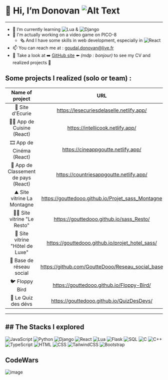 # 👋 Hi, I’m Donovan ![Alt Text](https://media.tenor.com/xPA2rCeWb7wAAAAM/baby-hello.gif)

---

- 🌱 I’m currently learning ![Lua](https://img.shields.io/badge/Lua-2C2D72?style=for-the-badge&logo=lua&logoColor=white) & ![Django](https://img.shields.io/badge/Django-094E20?style=for-the-badge&logo=django&logoColor=white)
- 🔭 I'm actually working on a video game on PICO-8
  - 🗞️ And I have some skills in web development, especially in ![React](https://img.shields.io/badge/React-20232A?style=for-the-badge&logo=react&logoColor=61DAFB)
- 📫 You can reach me at : goudal.donovan@live.fr
- 👀 Take a look at ➡️ [GitHub site](https://gouttedooo.github.io) ⬅️ _(mdp : bonjour)_ to see my CV and realized projects 🙂

## Some projects I realized (solo or team) :
| Name of project | URL | README |
| :--------------:|:---:|:------:|
| 🐎 Site d'Ecurie | https://lesecuriesdelaselle.netlify.app/ | ❌ |
| 🧑‍🍳 App de Cuisine (React) | https://intellicook.netlify.app/ | ❌ |
| 🎞️ App de Cinéma (React) | https://cineappgoutte.netlify.app/ | ❌ |
| 🚩 App de Classement de pays (React) | https://countriesappgoutte.netlify.app/ | ❌ |
| ⛰️ Site vitrine La Montagne | https://gouttedooo.github.io/Projet_sass_Montagne | ❌ |
| 👨‍🍳 Site vitrine "Le Resto" | https://gouttedooo.github.io/sass_Resto/ | ❌ |
| 🤵 Site vitrine "Hôtel de Luxe" | https://gouttedooo.github.io/projet_hotel_sass/ | ❌ |
| 🔗 Base de réseau social | https://github.com/GoutteDooo/Reseau_social_base | [readme.md](https://github.com/GoutteDooo/Reseau_social_base) |
| 🐦 Floppy Bird | https://gouttedooo.github.io/Floppy-Bird/ | ❌ |
| 🍄 Le Quiz des dévs | https://gouttedooo.github.io/QuizDesDevs/ | ❌ |

---
## The Stacks I explored
---
![JavaScript](https://img.shields.io/badge/JavaScript-F7DF1E?style=for-the-badge&logo=javascript&logoColor=black)
![Python](https://img.shields.io/badge/Python-3776AB?style=for-the-badge&logo=python&logoColor=white)
![Django](https://img.shields.io/badge/Django-094E20?style=for-the-badge&logo=django&logoColor=white)
![React](https://img.shields.io/badge/React-20232A?style=for-the-badge&logo=react&logoColor=61DAFB)
![Lua](https://img.shields.io/badge/Lua-2C2D72?style=for-the-badge&logo=lua&logoColor=white)
![Flask](https://img.shields.io/badge/Flask-000000?style=for-the-badge&logo=flask&logoColor=white)
![SQL](https://img.shields.io/badge/SQL-4479A1?style=for-the-badge&logo=mysql&logoColor=white)
![C](https://img.shields.io/badge/C-00599C?style=for-the-badge&logo=c&logoColor=white)
![C++](https://img.shields.io/badge/C++-00599C?style=for-the-badge&logo=c%2B%2B&logoColor=white)
![TypeScript](https://img.shields.io/badge/TypeScript-007ACC?style=for-the-badge&logo=typescript&logoColor=white)
![HTML](https://img.shields.io/badge/HTML5-E34F26?style=for-the-badge&logo=html5&logoColor=white)
![CSS](https://img.shields.io/badge/CSS3-1572B6?style=for-the-badge&logo=css3&logoColor=white)
![TailwindCSS](https://img.shields.io/badge/Tailwind_CSS-06B6D4?style=for-the-badge&logo=tailwind-css&logoColor=white)
![Bootstrap](https://img.shields.io/badge/Bootstrap-7952B3?style=for-the-badge&logo=bootstrap&logoColor=white)

## CodeWars
![image](https://github.com/user-attachments/assets/cbcf5cdc-1e20-463c-a856-31e18a6ebe59)

<!---
GoutteDooo/GoutteDooo is a ✨ special ✨ repository because its `README.md` (this file) appears on your GitHub profile.
You can click the Preview link to take a look at your changes.
--->
